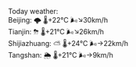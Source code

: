 Today weather:  
Beijing: 🌩  🌡️+22°C 🌬️↘30km/h  
Tianjin: ⛈   🌡️+21°C 🌬️↘26km/h  
Shijiazhuang: ⛅️  🌡️+24°C 🌬️→22km/h  
Tangshan: 🌦   🌡️+21°C 🌬️→9km/h  
